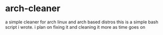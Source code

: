 # arch-cleaner
a simple cleaner for arch linux and arch based distros
this is a simple bash script i wrote. i plan on fixing it and cleaning it more as time goes on
